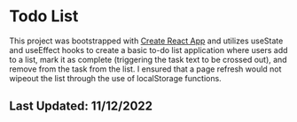 # Todo List

This project was bootstrapped with [Create React App](https://github.com/facebook/create-react-app) and utilizes useState and useEffect hooks to create a basic to-do list application where users add to a list, mark it as complete (triggering the task text to be crossed out), and remove from the task from the list. I ensured that a page refresh would not wipeout the list through the use of localStorage functions.

## Last Updated: 11/12/2022

